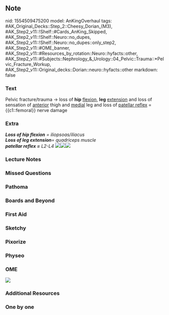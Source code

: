 ## Note
nid: 1554509475200
model: AnKingOverhaul
tags: #AK_Original_Decks::Step_2::Cheesy_Dorian_(M3), #AK_Step2_v11::!Shelf::#Cards_AnKing_Skipped, #AK_Step2_v11::!Shelf::Neuro::no_dupes, #AK_Step2_v11::!Shelf::Neuro::no_dupes::only_step2, #AK_Step2_v11::#OME_banner, #AK_Step2_v11::#Resources_by_rotation::Neuro::hyfacts::other, #AK_Step2_v11::#Subjects::Nephrology_&_Urology::04_Pelvic::Trauma::*Pelvic_Fracture_Workup, #AK_Step2_v11::Original_decks::Dorian::neuro::hyfacts::other
markdown: false

### Text
Pelvic fracture/trauma → loss of <b>hip</b> <u>flexion</u>,
<b>leg</b> <u>extension</u> and loss of sensation of
<u>anterior</u> thigh and <u>medial</u> leg and loss of <u>patellar
reflex</u> = {{c1::femoral}} nerve damage

### Extra
<div style="font-style: italic;"></div>
<div>
  <div>
    <i><b>Loss of hip flexion</b> = iliopsoas/iliacus</i>
    <div>
      <i><b>Loss of leg extension</b>= quadriceps muscle</i>
    </div>
  </div><i><b>patellar reflex =</b> L2-L4</i> <i><img src=
  "f54-02-97814557757741.jpg"><img src=
  "femoral-nerve_orig.jpg"></i><i><img src=
  "paste-15275850052141057.jpg"></i>
</div>

### Lecture Notes


### Missed Questions


### Pathoma


### Boards and Beyond


### First Aid


### Sketchy


### Pixorize


### Physeo


### OME
<div class="ome-widget">
  <a href="https://onlinemeded.org?ref=anki"><img src=
  "_OME_AnkiFlashcards_General_4.png"></a>
</div>

### Additional Resources


### One by one

